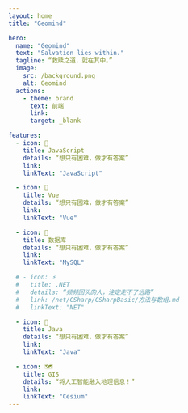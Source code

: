 ```yaml
---
layout: home
title: "Geomind"

hero:
  name: "Geomind"
  text: "Salvation lies within."
  tagline: “救赎之道，就在其中。”
  image:
    src: /background.png
    alt: Geomind
  actions:
    - theme: brand
      text: 前端
      link:
      target: _blank

features:
  - icon: 🤹
    title: JavaScript
    details: “想只有困难，做才有答案”
    link:
    linkText: "JavaScript"

  - icon: 🎨
    title: Vue
    details: “想只有困难，做才有答案”
    link:
    linkText: "Vue"

  - icon: 🚀
    title: 数据库
    details: “想只有困难，做才有答案”
    link:
    linkText: "MySQL"

  # - icon: ⚡️
  #   title: .NET
  #   details: “频频回头的人，注定走不了远路”
  #   link: /net/CSharp/CSharpBasic/方法与数组.md
  #   linkText: "NET"

  - icon: 🤖
    title: Java
    details: “想只有困难，做才有答案”
    link:
    linkText: "Java"

  - icon: 🗺️
    title: GIS
    details: “将人工智能融入地理信息！”
    link:
    linkText: "Cesium"
---
```


<!-- 标题下面的美化图标 -->
<HomeUnderline />

<!-- 五彩纸屑 -->
<Confetti />
